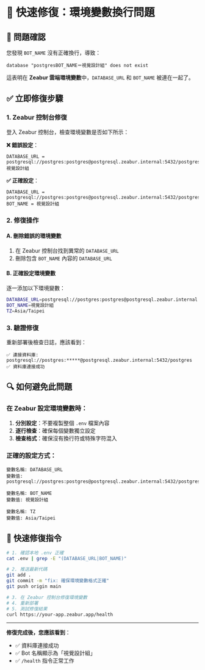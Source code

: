 # 🔧 快速修復：環境變數換行問題

## 🚨 問題確認

您發現 `BOT_NAME` 沒有正確換行，導致：
```
database "postgresBOT_NAME＝視覺設計組" does not exist
```

這表明在 **Zeabur 雲端環境變數**中，`DATABASE_URL` 和 `BOT_NAME` 被連在一起了。

## ✅ 立即修復步驟

### 1. Zeabur 控制台修復

登入 Zeabur 控制台，檢查環境變數是否如下所示：

**❌ 錯誤設定**：
```
DATABASE_URL = postgresql://postgres:postgres@postgresql.zeabur.internal:5432/postgresBOT_NAME=視覺設計組
```

**✅ 正確設定**：
```
DATABASE_URL = postgresql://postgres:postgres@postgresql.zeabur.internal:5432/postgres
BOT_NAME = 視覺設計組
```

### 2. 修復操作

#### A. 刪除錯誤的環境變數
1. 在 Zeabur 控制台找到異常的 `DATABASE_URL`
2. 刪除包含 `BOT_NAME` 內容的 `DATABASE_URL`

#### B. 正確設定環境變數
逐一添加以下環境變數：

```bash
DATABASE_URL=postgresql://postgres:postgres@postgresql.zeabur.internal:5432/postgres
BOT_NAME=視覺設計組
TZ=Asia/Taipei
```

### 3. 驗證修復

重新部署後檢查日誌，應該看到：
```
✅ 連接資料庫: postgresql://postgres:*****@postgresql.zeabur.internal:5432/postgres
✅ 資料庫連接成功
```

## 🔍 如何避免此問題

### 在 Zeabur 設定環境變數時：

1. **分別設定**：不要複製整個 `.env` 檔案內容
2. **逐行檢查**：確保每個變數獨立設定
3. **檢查格式**：確保沒有換行符或特殊字符混入

### 正確的設定方式：
```
變數名稱: DATABASE_URL
變數值: postgresql://postgres:postgres@postgresql.zeabur.internal:5432/postgres

變數名稱: BOT_NAME  
變數值: 視覺設計組

變數名稱: TZ
變數值: Asia/Taipei
```

## 🚀 快速修復指令

```bash
# 1. 確認本地 .env 正確
cat .env | grep -E "(DATABASE_URL|BOT_NAME)"

# 2. 推送最新代碼
git add .
git commit -m "fix: 確保環境變數格式正確"
git push origin main

# 3. 在 Zeabur 控制台修復環境變數
# 4. 重新部署
# 5. 測試修復結果
curl https://your-app.zeabur.app/health
```

---

**修復完成後，您應該看到**：
- ✅ 資料庫連接成功
- ✅ Bot 名稱顯示為「視覺設計組」  
- ✅ `/health` 指令正常工作
